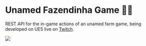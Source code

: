 # Unamed Fazendinha Game 🧑‍🌾

REST API for the in-game actions of an unamed farm game, being developed on UE5 live on [Twitch](https://twitch.tv/doceazedo911).

![](static/demo.gif)